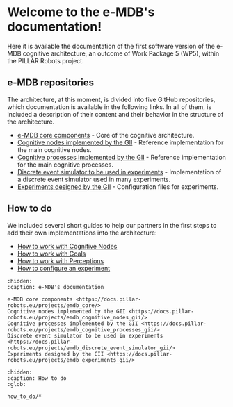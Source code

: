 #  Welcome to the e-MDB's documentation!

Here it is available the documentation of the first software version of the e-MDB cognitive architecture, an outcome of Work Package 5 (WP5), within the PILLAR Robots project.

## e-MDB repositories
The architecture, at this moment, is divided into five GitHub repositories, which documentation is available in the following links. In all of them, is included a description of their content and their behavior in the structure of the architecture.

- [e-MDB core components](https://docs.pillar-robots.eu/projects/emdb_core/) - Core of the cognitive architecture.
- [Cognitive nodes implemented by the GII](https://docs.pillar-robots.eu/projects/emdb_cognitive_nodes_gii/) - Reference implementation for the main cognitive nodes.
- [Cognitive processes implemented by the GII](https://docs.pillar-robots.eu/projects/emdb_cognitive_processes_gii/) - Reference implementation for the main cognitive processes.
- [Discrete event simulator to be used in experiments](https://docs.pillar-robots.eu/projects/emdb_discrete_event_simulator_gii/) - Implementation of a discrete event simulator used in many experiments.
- [Experiments designed by the GII](https://docs.pillar-robots.eu/projects/emdb_experiments_gii/) - Configuration files for experiments.

## How to do
We included several short guides to help our partners in the first steps to add their own implementations into the architecture:

- [How to work with Cognitive Nodes](how_to_do/work_with_cognitive_nodes.md)
- [How to work with Goals](how_to_do/work_with_goals.md)
- [How to work with Perceptions](how_to_do/work_with_perceptions.md)
- [How to configure an experiment](how_to_do/yaml_launch_files.md)

```{toctree}
:hidden:
:caption: e-MDB's documentation

e-MDB core components <https://docs.pillar-robots.eu/projects/emdb_core/>
Cognitive nodes implemented by the GII <https://docs.pillar-robots.eu/projects/emdb_cognitive_nodes_gii/>
Cognitive processes implemented by the GII <https://docs.pillar-robots.eu/projects/emdb_cognitive_processes_gii/>
Discrete event simulator to be used in experiments <https://docs.pillar-robots.eu/projects/emdb_discrete_event_simulator_gii/>
Experiments designed by the GII <https://docs.pillar-robots.eu/projects/emdb_experiments_gii/>

```

```{toctree}
:hidden:
:caption: How to do
:glob:

how_to_do/*

```